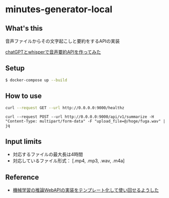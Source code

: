 # minutes-generator-local

## What's this
音声ファイルからその文字起こしと要約をするAPIの実装

[chatGPTとwhisperで音声要約APIを作ってみた](https://zenn.dev/hoge/hoge)

## Setup

```sh
$ docker-compose up --build
```

## How to use

```sh
curl --request GET --url http://0.0.0.0:9000/healthz
```

```
curl --request POST --url http://0.0.0.0:9000/api/v1/summarize -H "Content-Type: multipart/form-data" -F "upload_file=@/hoge/fuga.wav" | jq
```

## Input limits
- 対応するファイルの最大長は4時間
- 対応しているファイル形式： [.mp4, .mp3, .wav, .m4a]

## Reference

- [機械学習の推論WebAPIの実装をテンプレート化して使い回せるようした](https://zenn.dev/yag_ays/articles/eef1a8c8e1ee39)